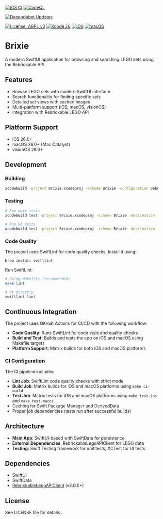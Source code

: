 [![iOS CI](https://github.com/mpwg/Brixie-Apple/actions/workflows/ci.yml/badge.svg)](https://github.com/mpwg/Brixie-Apple/actions/workflows/ci.yml)
[![CodeQL](https://github.com/mpwg/Brixie-Apple/actions/workflows/github-code-scanning/codeql/badge.svg)](https://github.com/mpwg/Brixie-Apple/actions/workflows/github-code-scanning/codeql)

[![Dependabot Updates](https://github.com/mpwg/Brixie-Apple/actions/workflows/dependabot/dependabot-updates/badge.svg)](https://github.com/mpwg/Brixie-Apple/actions/workflows/dependabot/dependabot-updates)

[![License: AGPL v3](https://img.shields.io/badge/License-AGPL_v3-blue.svg)](https://www.gnu.org/licenses/agpl-3.0)
[![Xcode 26](https://img.shields.io/badge/Xcode-26-orange.svg?logo=xcode&logoColor=f5f5f5)](https://swift.org)
[![iOS](https://img.shields.io/badge/iOS-26+-lightgrey.svg?logo=apple)](https://developer.apple.com)
[![macOS](https://img.shields.io/badge/macOS-26+-lightgrey.svg?logo=apple)](https://developer.apple.com)

# Brixie

A modern SwiftUI application for browsing and searching LEGO sets using the Rebrickable API.

## Features

- Browse LEGO sets with modern SwiftUI interface
- Search functionality for finding specific sets
- Detailed set views with cached images
- Multi-platform support (iOS, macOS, visionOS)
- Integration with Rebrickable LEGO API

## Platform Support

- iOS 26.0+
- macOS 26.0+ (Mac Catalyst)
- visionOS 26.0+

## Development

### Building

```bash
xcodebuild -project Brixie.xcodeproj -scheme Brixie -configuration Debug build
```

### Testing

```bash
# Run unit tests
xcodebuild test -project Brixie.xcodeproj -scheme Brixie -destination 'platform=iOS Simulator,name=iPhone 15'

# Run UI tests
xcodebuild test -project Brixie.xcodeproj -scheme Brixie -destination 'platform=iOS Simulator,name=iPhone 15' -only-testing:BrixieUITests
```

### Code Quality

The project uses SwiftLint for code quality checks. Install it using:

```bash
brew install swiftlint
```

Run SwiftLint:

```bash
# Using Makefile (recommended)
make lint

# Or directly
swiftlint lint
```

## Continuous Integration

The project uses GitHub Actions for CI/CD with the following workflow:

- **Code Quality**: Runs SwiftLint for code style and quality checks
- **Build and Test**: Builds and tests the app on iOS and macOS using Makefile targets
- **Platform Support**: Matrix builds for both iOS and macOS platforms

### CI Configuration

The CI pipeline includes:

- **Lint Job**: SwiftLint code quality checks with strict mode
- **Build Job**: Matrix builds for iOS and macOS platforms using `make ci-build`
- **Test Job**: Matrix tests for iOS and macOS platforms using `make test-ios` and `make test-macos`
- Caching for Swift Package Manager and DerivedData
- Proper job dependencies (tests run after successful builds)

## Architecture

- **Main App**: SwiftUI-based with SwiftData for persistence
- **External Dependencies**: RebrickableLegoAPIClient for LEGO data
- **Testing**: Swift Testing framework for unit tests, XCTest for UI tests

## Dependencies

- SwiftUI
- SwiftData
- [RebrickableLegoAPIClient](https://github.com/mpwg/Rebrickable-swift) (v2.0.0+)

## License

See LICENSE file for details.
